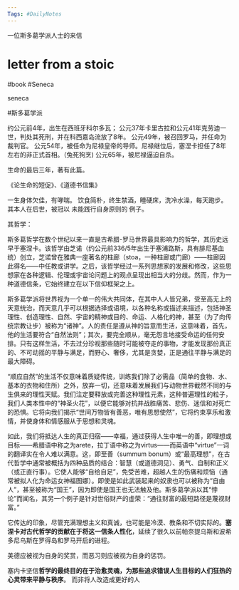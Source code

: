 ```yaml
---
Tags: #DailyNotes 
---
```


一位斯多葛学派人士的来信
# letter from a stoic

#book #Seneca


seneca 

#斯多葛学派

约公元前4年，出生在西班牙科尔多瓦；
公元37年卡里古拉和公元41年克劳迪一世，判处其死刑，并在科西嘉岛流放了8年。
公元49年，被召回罗马，并任命为裁判官。
公元54年，被任命为尼禄皇帝的导师。尼禄继位后，塞涅卡担任了8年左右的非正式首相。（兔死狗烹)
公元65年，被尼禄逼迫自杀。

生命的最后三年，著有此篇。

《论生命的短促》、《道德书信集》

一生身体欠佳，有哮喘。
饮食简朴，终生禁酒，睡硬床，洗冷水澡，每天跑步。
其本人在后世，被冠以 未能践行自身原则的 例子。


其哲学：

斯多葛哲学在数个世纪以来一直是古希腊-罗马世界最具影响力的哲学，其历史远早于塞涅卡。该哲学由芝诺（约公元前336/5年出生于塞浦路斯，具有腓尼基血统）创立，芝诺曾在雅典一座著名的柱廊（stoa，一种柱廊或门廊）——柱廊因此得名——中任教或讲学。之后，该哲学经过一系列思想家的发展和修改，这些思想家在各种逻辑、伦理或宇宙论问题上的观点呈现出相当大的分歧。然而，作为一种道德信条，它始终建立在以下信仰框架之上。

斯多葛学派将世界视为一个单一的伟大共同体，在其中人人皆兄弟，受至高无上的天意统治，而天意几乎可以根据选择或语境，以各种名称或描述来描述，包括神圣理性、创造理性、自然、宇宙的精神或目的、命运、人格化的神，甚至（为了向传统宗教让步）被称为“诸神”。人的责任是遵从神的旨意而生活，这意味着，首先，他的生活要符合“自然法则”；其次，要完全顺从，毫无怨言地接受命运的任何安排。只有这样生活，不去过分珍视那些随时可能被夺走的事物，才能发现那份真正的、不可动摇的平静与满足，而野心、奢侈，尤其是贪婪，正是通往平静与满足的最大障碍。

“顺应自然”的生活不仅意味着质疑传统，训练我们除了必需品（简单的食物、水、基本的衣物和住所）之外，放弃一切，还意味着发展我们与动物世界截然不同的与生俱来的理性天赋。我们注定要释放或完善这种理性元素，这种普遍理性的粒子，我们人类本性中的“神圣火花”，以便它能够对抗并战胜痛苦、悲伤、迷信和对死亡的恐惧。它将向我们揭示“世间万物皆有善恶，唯有思想使然”，它将约束享乐和激情，并使身体和情感服从于思想和灵魂。

如此，我们将抵达人生的真正归宿——幸福，通过获得人生中唯一的善，即理想或目标——希腊语中称之为arete，拉丁语中称之为virtus——而英语中“virtue”一词的翻译实在令人难以满意。这，即至善（summum bonum）或“最高理想”，在古代哲学中通常被概括为四种品质的结合：智慧（或道德洞见）、勇气、自制和正义（或正直行事）。它使人能够“自给自足”，免受苦难，超越人生的伤痛和烦恼（通常被拟人化为命运女神福图娜）。即使是如此武装起来的奴隶也可以被称为“自由人”，甚至被称为“国王”，因为即使是国王也无法触及他。斯多葛学派以其“悖论”而闻名，其另一个例子是针对世俗财产的虚荣：“通往财富的最短路径是蔑视财富。”

它传达的印象，尽管充满理想主义和真诚，也可能是冷漠、教条和不切实际的。**塞涅卡对古代哲学的贡献在于将这一信条人性化**，延续了很久以前帕奈提乌斯和波希多尼乌斯在罗得岛和罗马开启的进程。


美德应被视为自身的奖赏，而恶习则应被视为自身的惩罚。


塞内卡坚信**哲学的最终目的在于治愈灵魂，为那些追求错误人生目标的人们狂热的心灵带来平静与秩序**。
而非将人改造成更好的人
